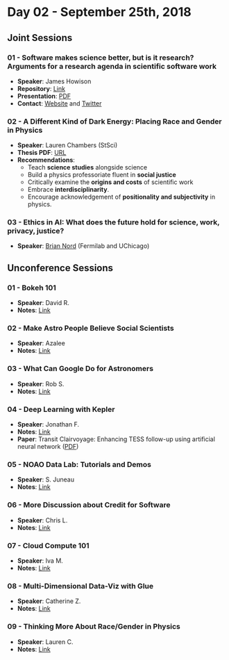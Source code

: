 # Day 02 - September 25th, 2018

## Joint Sessions

### 01 - Software makes science better, but is it research? Arguments for a research agenda in scientific software work

- **Speaker**: James Howison
- **Repository**: [Link](https://figshare.com/articles/Software_makes_science_better_but_is_it_research_DotAstonomy_X_Presentation/7127723)
- **Presentation**: [PDF](./Presentations/01_James_Howison/DotAstronomyX-Howison.pdf)
- **Contact**: [Website](http://james.howison.name/) and [Twitter](https://twitter.com/jameshowison)

### 02 - A Different Kind of Dark Energy: Placing Race and Gender in Physics

- **Speaker**: Lauren Chambers (StSci)
- **Thesis PDF**: [URL](http://tiny.cc/RaceGenderPhysics)
- **Recommendations**:
    - Teach **science studies** alongside science
    - Build a physics professoriate fluent in **social justice**
    - Critically examine the **origins and costs** of scientific work
    - Embrace **interdisciplinarity**.
    - Encourage acknowledgement of **positionality and subjectivity** in physics.

### 03 - Ethics in AI: What does the future hold for science, work, privacy, justice?

- **Speaker**: [Brian Nord](http://computing.fnal.gov/brian-nord/) (Fermilab and UChicago)

## Unconference Sessions

### 01 - Bokeh 101

- **Speaker**: David R.
- **Notes**: [Link](https://docs.google.com/document/d/1926PqPdzUkLEf2Q_EuP5Z094bfRi9l7QMr49V8TzjAM/edit?usp=sharing)

### 02 - Make Astro People Believe Social Scientists

- **Speaker**: Azalee
- **Notes**: [Link](https://docs.google.com/document/d/1ItKvDYnv8AUeFq5KWHotXTbC6e-oXgSAZ3lEMhMcjxc/edit?usp=sharing)

### 03 - What Can Google Do for Astronomers

- **Speaker**: Rob S.
- **Notes**: [Link](https://docs.google.com/document/d/1MXrGAgEmkt7dPTw1ulT2jTngsDweoaEKmxVy9_K1Jmc/edit?usp=sharing)

### 04 - Deep Learning with Kepler

- **Speaker**: Jonathan F.
- **Notes**: [Link](https://docs.google.com/document/d/1nbUl1OelMCHyDQ1Jf4UMAvMqfNYOgVGvpiH76EjtAq4/edit?usp=sharing)
- **Paper**: Transit Clairvoyage: Enhancing TESS follow-up using artificial neural network ([PDF](https://academic.oup.com/mnras/article/465/3/3495/2627194))

### 05 - NOAO Data Lab: Tutorials and Demos

- **Speaker**: S. Juneau
- **Notes**: [Link](https://docs.google.com/document/d/1LAN8QM7Ngz-IHz2VooA6x2py1_0JVXYzX-gTwCjrvYc/edit?usp=sharing)

### 06 - More Discussion about Credit for Software

- **Speaker**: Chris L.
- **Notes**: [Link](https://docs.google.com/document/d/1gKlqLR03pIpu_UGcTMhTPc92CXHLH_8H6cTxTSNlF7s/edit?usp=sharing)

### 07 - Cloud Compute 101

- **Speaker**: Iva M.
- **Notes**: [Link](https://docs.google.com/document/d/1l5YkalIaRKPec4fx0B_KAV2ov8R0EXGxV1IqEIh6r2U/edit?usp=sharing)

### 08 - Multi-Dimensional Data-Viz with Glue

- **Speaker**: Catherine Z.
- **Notes**: [Link](https://docs.google.com/document/d/14fvCM1LGqzyqiSJ7AGx4rbFvEraroYuIUmLhX4RND7A/edit?usp=sharing)

### 09 - Thinking More About Race/Gender in Physics

- **Speaker**: Lauren C.
- **Notes**: [Link](https://docs.google.com/document/d/1PwKKGj8WHOTo5dVHQ0iVvwVQUf5UIDZyEP9sSdjfNwI/edit?usp=sharing)